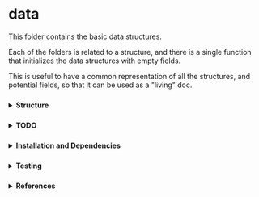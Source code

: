 # data 

This folder contains the basic data structures.

Each of the folders is related to a structure,
and there is a single function that initializes 
the data structures with empty fields.

This is useful to have a common representation 
of all the structures, and potential fields, 
so that it can be used as a "living" doc.

###
<details><summary><b>Structure</b></summary>

The different folders are:

* **+anatomicalModel**: 
Anatomical model with discretization and properties.
To be fed to the spinModel generation.

* **+coilModel**:
Structure with all the available coils, the active one, 
and for each of the coils available, details, maps and 
related info.
To be fed to the spinModel generation.
To be used in SENSE reconstruction.

* **+spinModel**:
Structure with the model to simulate.
It contains the geometric information of the slices
given by the Front End, and the interpolated data
that is going to be fed to the simulator. 

* **+mrSystem**:
Structure with basic information of the 
MR system, including field stregnth, 
gradient strength, slew rate, etc... 

* **+pulseSequence**:
Structure with the pulse sequence data, 
as well as the sequence signals.
To be fed to the simulator, and used in 
the reconstruction. 

* **+reconData**:
Structure with the results of the simulation
(signals), information for the reconstruction,
and that will store the (re-ordered) K-space
and the generated Image space.

* **+expControl**:
Structure with controls and configuration
for the current experiment.
It will store all flags and values for the 
simulation, as well as functional mode, debugging, etc.

</details>

###
<details><summary><b>TODO</b></summary>

* Complete and incorporate more structures and more data. 

</details>

###
<details><summary><b>Installation and Dependencies</b></summary>

Self-contained package in Matlab.
No dependencies.

</details>

###
<details><summary><b>Testing</b></summary>

Not functional module, so no testing needed.

</details>


###
<details><summary><b>References</b></summary>

* **[1]** 
* **[2]** 

</details>

